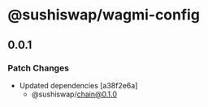 # @sushiswap/wagmi-config

## 0.0.1

### Patch Changes

- Updated dependencies [a38f2e6a]
  - @sushiswap/chain@0.1.0
